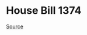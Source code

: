 # House Bill 1374

[Source](http://lawfilesext.leg.wa.gov/biennium/2021-22/Xml/Bills/House%20Bills/1374.xml)